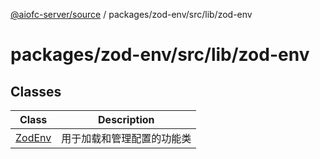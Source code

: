 [@aiofc-server/source](../../../../../index.md) / packages/zod-env/src/lib/zod-env

# packages/zod-env/src/lib/zod-env

## Classes

| Class | Description |
| ------ | ------ |
| [ZodEnv](classes/ZodEnv.md) | 用于加载和管理配置的功能类 |
